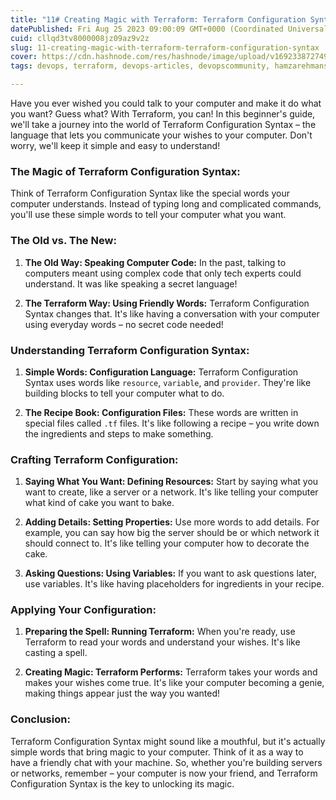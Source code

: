 ```yaml
---
title: "11# Creating Magic with Terraform: Terraform Configuration Syntax"
datePublished: Fri Aug 25 2023 09:00:09 GMT+0000 (Coordinated Universal Time)
cuid: cllqd3tv8000008jz09az9v2z
slug: 11-creating-magic-with-terraform-terraform-configuration-syntax
cover: https://cdn.hashnode.com/res/hashnode/image/upload/v1692338727499/4b0d2e0f-b4b6-4c01-9ea7-f446331749d2.webp
tags: devops, terraform, devops-articles, devopscommunity, hamzarehmansheikh4

---
```


Have you ever wished you could talk to your computer and make it do what you want? Guess what? With Terraform, you can! In this beginner's guide, we'll take a journey into the world of Terraform Configuration Syntax – the language that lets you communicate your wishes to your computer. Don't worry, we'll keep it simple and easy to understand!

### **The Magic of Terraform Configuration Syntax:**

Think of Terraform Configuration Syntax like the special words your computer understands. Instead of typing long and complicated commands, you'll use these simple words to tell your computer what you want.

### **The Old vs. The New:**

1. **The Old Way: Speaking Computer Code:** In the past, talking to computers meant using complex code that only tech experts could understand. It was like speaking a secret language!
    
2. **The Terraform Way: Using Friendly Words:** Terraform Configuration Syntax changes that. It's like having a conversation with your computer using everyday words – no secret code needed!
    

### **Understanding Terraform Configuration Syntax:**

1. **Simple Words: Configuration Language:** Terraform Configuration Syntax uses words like `resource`, `variable`, and `provider`. They're like building blocks to tell your computer what to do.
    
2. **The Recipe Book: Configuration Files:** These words are written in special files called `.tf` files. It's like following a recipe – you write down the ingredients and steps to make something.
    

### **Crafting Terraform Configuration:**

1. **Saying What You Want: Defining Resources:** Start by saying what you want to create, like a server or a network. It's like telling your computer what kind of cake you want to bake.
    
2. **Adding Details: Setting Properties:** Use more words to add details. For example, you can say how big the server should be or which network it should connect to. It's like telling your computer how to decorate the cake.
    
3. **Asking Questions: Using Variables:** If you want to ask questions later, use variables. It's like having placeholders for ingredients in your recipe.
    

### **Applying Your Configuration:**

1. **Preparing the Spell: Running Terraform:** When you're ready, use Terraform to read your words and understand your wishes. It's like casting a spell.
    
2. **Creating Magic: Terraform Performs:** Terraform takes your words and makes your wishes come true. It's like your computer becoming a genie, making things appear just the way you wanted!
    

### **Conclusion:**

Terraform Configuration Syntax might sound like a mouthful, but it's actually simple words that bring magic to your computer. Think of it as a way to have a friendly chat with your machine. So, whether you're building servers or networks, remember – your computer is now your friend, and Terraform Configuration Syntax is the key to unlocking its magic.